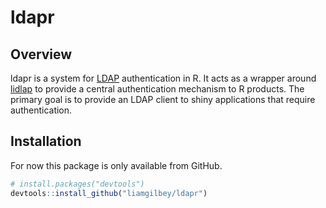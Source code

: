 
<!-- README.md is generated from README.Rmd. Please edit that file -->

# ldapr

## Overview

ldapr is a system for
[LDAP](https://en.wikipedia.org/wiki/Lightweight_Directory_Access_Protocol)
authentication in R. It acts as a wrapper around
[lidlap](https://www.openldap.org/software/man.cgi?query=ldap) to
provide a central authentication mechanism to R products. The primary
goal is to provide an LDAP client to shiny applications that require
authentication.

## Installation

For now this package is only available from GitHub.

``` r
# install.packages("devtools")
devtools::install_github("liamgilbey/ldapr")
```
